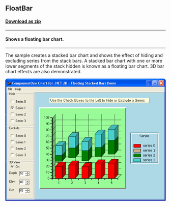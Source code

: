 ## FloatBar
#### [Download as zip](https://grapecity.github.io/DownGit/#/home?url=https://github.com/GrapeCity/ComponentOne-WinForms-Samples/tree/master/NetFramework\Charts\CS\FloatBar)
____
#### Shows a floating bar chart.
____
The sample creates a stacked bar chart and shows the effect of hiding and excluding series from the stack bars. A stacked bar chart with one or more lower segments of the stack hidden is known as a floating bar chart.
3D bar chart effects are also demonstrated.

![screenshot](screenshot.png)
